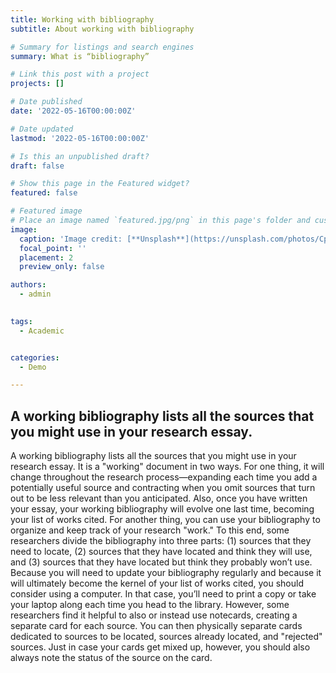 ```yaml
---
title: Working with bibliography
subtitle: About working with bibliography

# Summary for listings and search engines
summary: What is “bibliography”

# Link this post with a project
projects: []

# Date published
date: '2022-05-16T00:00:00Z'

# Date updated
lastmod: '2022-05-16T00:00:00Z'

# Is this an unpublished draft?
draft: false

# Show this page in the Featured widget?
featured: false

# Featured image
# Place an image named `featured.jpg/png` in this page's folder and customize its options here.
image:
  caption: 'Image credit: [**Unsplash**](https://unsplash.com/photos/CpkOjOcXdUY)'
  focal_point: ''
  placement: 2
  preview_only: false

authors:
  - admin
 

tags:
  - Academic


categories:
  - Demo

---
```

## A working bibliography lists all the sources that you might use in your research essay.
A working bibliography lists all the sources that you might use in your research essay. It is a "working" document in two ways. For one thing, it will change throughout the research process—expanding each time you add a potentially useful source and contracting when you omit sources that turn out to be less relevant than you anticipated. Also, once you have written your essay, your working bibliography will evolve one last time, becoming your list of works cited. For another thing, you can use your bibliography to organize and keep track of your research "work." To this end, some researchers divide the bibliography into three parts: (1) sources that they need to locate, (2) sources that they have located and think they will use, and (3) sources that they have located but think they probably won’t use. 
Because you will need to update your bibliography regularly and because it will ultimately become the kernel of your list of works cited, you should consider using a computer. In that case, you’ll need to print a copy or take your laptop along each time you head to the library. However, some researchers find it helpful to also or instead use notecards, creating a separate card for each source. You can then physically separate cards dedicated to sources to be located, sources already located, and "rejected" sources. Just in case your cards get mixed up, however, you should also always note the status of the source on the card.

